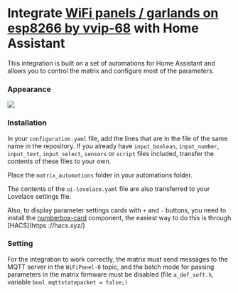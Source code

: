 # Integrate **[WiFi panels / garlands on esp8266 by vvip-68](https://github.com/vvip-68/GyverPanelWiFi) with Home Assistant**

This integration is built on a set of automations for Home Assistant and allows you to control the matrix and configure most of the parameters.

### Appearance

![](https://github.com/tarasifua/vvip-68-matrix-home-assistant-integration/blob/main/screenshot/screenshot.png?raw=true)

### Installation

In your `configuration.yaml` file, add the lines that are in the file of the same name in the repository. If you already have `input_boolean`, `input_number`, `input_text`, `input_select`, `sensors` or `script` files included, transfer the contents of these files to your own.

Place the `matrix_automations` folder in your automations folder.

The contents of the `ui-lovelace.yaml` file are also transferred to your Lovelace settings file.

Also, to display parameter settings cards with `+` and `-` buttons, you need to install the [numberbox-card](https://github.com/htmltiger/numberbox-card) component, the easiest way to do this is through [HACS](https ://hacs.xyz/)

### Setting

For the integration to work correctly, the matrix must send messages to the MQTT server in the `WiFiPanel-0` topic, and the batch mode for passing parameters in the matrix firmware must be disabled (file `a_def_soft.h`, variable `bool mqttstatepacket = false;)`